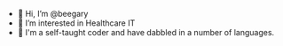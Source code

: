 - 👋 Hi, I’m @beegary
- 👀 I’m interested in Healthcare IT
- 🌱 I'm a self-taught coder and have dabbled in a number of languages. 

<!---
beegary/beegary is a ✨ special ✨ repository because its `README.md` (this file) appears on your GitHub profile.
You can click the Preview link to take a look at your changes.
--->
